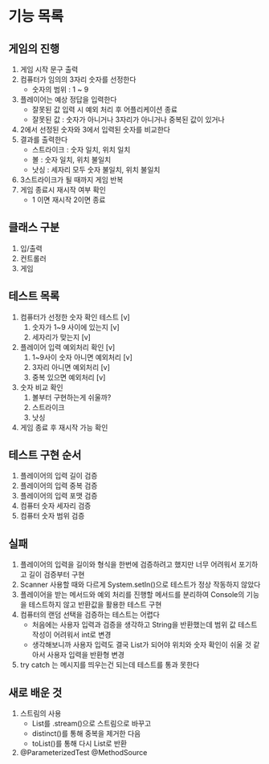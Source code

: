 # 기능 목록

## 게임의 진행
1. 게임 시작 문구 출력
2. 컴퓨터가 임의의 3자리 숫자를 선정한다
   - 숫자의 범위 : 1 ~ 9
3. 플레이어는 예상 정답을 입력한다
   - 잘못된 값 입력 시 예외 처리 후 어플리케이션 종료
   - 잘못된 값 : 숫자가 아니거나 3자리가 아니거나 중복된 값이 있거나
4. 2에서 선정된 숫자와 3에서 입력된 숫자를 비교한다
5. 결과를 출력한다
   - 스트라이크 : 숫자 일치, 위치 일치
   - 볼 : 숫자 일치, 위치 불일치
   - 낫싱 : 세자리 모두 숫자 불일치, 위치 불일치
6. 3스트라이크가 될 때까지 게임 반복
7. 게임 종료시 재시작 여부 확인
   - 1 이면 재시작 2이면 종료

## 클래스 구분
1. 입/출력
2. 컨트롤러
3. 게임

## 테스트 목록
1. 컴퓨터가 선정한 숫자 확인 테스트 [v]
   1. 숫자가 1~9 사이에 있는지 [v]
   2. 세자리가 맞는지 [v]
2. 플레이어 입력 예외처리 확인 [v]
   1. 1~9사이 숫자 아니면 예외처리 [v]
   2. 3자리 아니면 예외처리 [v]
   3. 중복 있으면 예외처리 [v]
3. 숫자 비교 확인
   1. 볼부터 구현하는게 쉬울까?
   2. 스트라이크
   3. 낫싱
4. 게임 종료 후 재시작 가능 확인

## 테스트 구현 순서
1. 플레이어의 입력 길이 검증
2. 플레이어의 입력 중복 검증
3. 플레이어의 입력 포맷 검증
4. 컴퓨터 숫자 세자리 검증
5. 컴퓨터 숫자 범위 검증

## 실패
1. 플레이어의 입력을 길이와 형식을 한번에 검증하려고 했지만 너무 어려워서 포기하고 길이 검증부터 구현
2. Scanner 사용할 때와 다르게 System.setIn()으로 테스트가 정상 작동하지 않았다
3. 플레이어을 받는 메서드와 예외 처리를 진행할 메서드를 분리하여 Console의 기능을 테스트하지 않고 반환값을 활용한 테스트 구현
4. 컴퓨터의 랜덤 선택을 검증하는 테스트는 어렵다
   - 처음에는 사용자 입력과 검증을 생각하고 String을 반환했는데 범위 값 테스트 작성이 어려워서 int로 변경
   - 생각해보니까 사용자 입력도 결국 List가 되어야 위치와 숫자 확인이 쉬울 것 같아서 사용자 입력을 반환형 변경
5. try catch 는 메시지를 띄우는건 되는데 테스트를 통과 못한다

## 새로 배운 것
1. 스트림의 사용
   - List를 .stream()으로 스트림으로 바꾸고 
   - distinct()를 통해 중복을 제거한 다음 
   - toList()를 통해 다시 List로 반환
2. @ParameterizedTest
   @MethodSource

